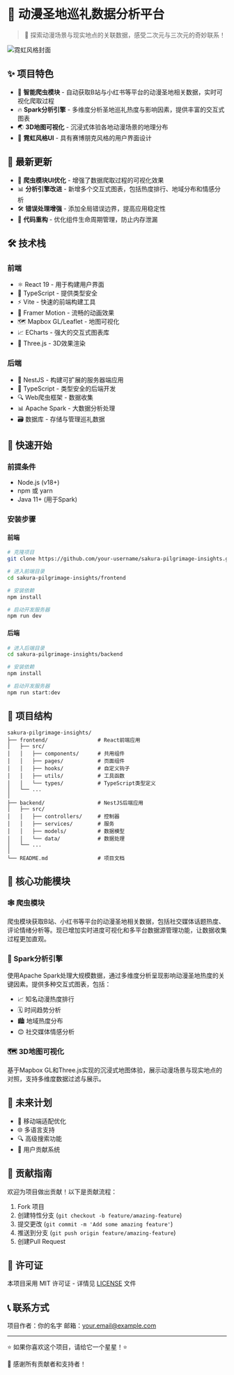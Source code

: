 # 🗾 动漫圣地巡礼数据分析平台

> 🏮 探索动漫场景与现实地点的关联数据，感受二次元与三次元的奇妙联系！

![霓虹风格封面](https://via.placeholder.com/900x300/121212/00FFFF?text=动漫圣地巡礼数据分析平台)

## ✨ 项目特色

- 🤖 **智能爬虫模块** - 自动获取B站与小红书等平台的动漫圣地相关数据，实时可视化爬取过程
- 🔥 **Spark分析引擎** - 多维度分析圣地巡礼热度与影响因素，提供丰富的交互式图表
- 🌏 **3D地图可视化** - 沉浸式体验各地动漫场景的地理分布
- 🎨 **霓虹风格UI** - 具有赛博朋克风格的用户界面设计

## 🎯 最新更新

- 🚀 **爬虫模块UI优化** - 增强了数据爬取过程的可视化效果
- 📊 **分析引擎改进** - 新增多个交互式图表，包括热度排行、地域分布和情感分析
- 🛠️ **错误处理增强** - 添加全局错误边界，提高应用稳定性
- 🧹 **代码重构** - 优化组件生命周期管理，防止内存泄漏

## 🛠️ 技术栈

### 前端
- ⚛️ React 19 - 用于构建用户界面
- 📘 TypeScript - 提供类型安全
- ⚡ Vite - 快速的前端构建工具
- 🔄 Framer Motion - 流畅的动画效果
- 🗺️ Mapbox GL/Leaflet - 地图可视化
- 📈 ECharts - 强大的交互式图表库
- 🧮 Three.js - 3D效果渲染

### 后端
- 🦜 NestJS - 构建可扩展的服务器端应用
- 🔄 TypeScript - 类型安全的后端开发
- 🔍 Web爬虫框架 - 数据收集
- 📊 Apache Spark - 大数据分析处理
- 🗃️ 数据库 - 存储与管理巡礼数据

## 🚀 快速开始

### 前提条件
- Node.js (v18+)
- npm 或 yarn
- Java 11+ (用于Spark)

### 安装步骤

#### 前端
```bash
# 克隆项目
git clone https://github.com/your-username/sakura-pilgrimage-insights.git

# 进入前端目录
cd sakura-pilgrimage-insights/frontend

# 安装依赖
npm install

# 启动开发服务器
npm run dev
```

#### 后端
```bash
# 进入后端目录
cd sakura-pilgrimage-insights/backend

# 安装依赖
npm install

# 启动开发服务器
npm run start:dev
```

## 📂 项目结构

```
sakura-pilgrimage-insights/
├── frontend/                # React前端应用
│   ├── src/
│   │   ├── components/      # 共用组件
│   │   ├── pages/           # 页面组件
│   │   ├── hooks/           # 自定义钩子
│   │   ├── utils/           # 工具函数
│   │   └── types/           # TypeScript类型定义
│   └── ...
│
├── backend/                 # NestJS后端应用
│   ├── src/
│   │   ├── controllers/     # 控制器
│   │   ├── services/        # 服务
│   │   ├── models/          # 数据模型
│   │   └── data/            # 数据处理
│   └── ...
│
└── README.md                # 项目文档
```

## 🌟 核心功能模块

### 🕸️ 爬虫模块

爬虫模块获取B站、小红书等平台的动漫圣地相关数据，包括社交媒体话题热度、评论情绪分析等。现已增加实时进度可视化和多平台数据源管理功能，让数据收集过程更加直观。

### 🧠 Spark分析引擎

使用Apache Spark处理大规模数据，通过多维度分析呈现影响动漫圣地热度的关键因素。提供多种交互式图表，包括：
- 📈 知名动漫热度排行
- 🗓️ 时间趋势分析
- 🏙️ 地域热度分布
- 😊 社交媒体情感分析

### 🗺️ 3D地图可视化

基于Mapbox GL和Three.js实现的沉浸式地图体验，展示动漫场景与现实地点的对照，支持多维度数据过滤与展示。

## 🔮 未来计划

- 📱 移动端适配优化
- 🌐 多语言支持
- 🔍 高级搜索功能
- 🤝 用户贡献系统

## 🤝 贡献指南

欢迎为项目做出贡献！以下是贡献流程：

1. Fork 项目
2. 创建特性分支 (`git checkout -b feature/amazing-feature`)
3. 提交更改 (`git commit -m 'Add some amazing feature'`)
4. 推送到分支 (`git push origin feature/amazing-feature`)
5. 创建Pull Request

## 📝 许可证

本项目采用 MIT 许可证 - 详情见 [LICENSE](LICENSE) 文件

## 📞 联系方式

项目作者：你的名字
邮箱：your.email@example.com

---

⭐ 如果你喜欢这个项目，请给它一个星星！⭐ 

🙏 感谢所有贡献者和支持者！ 